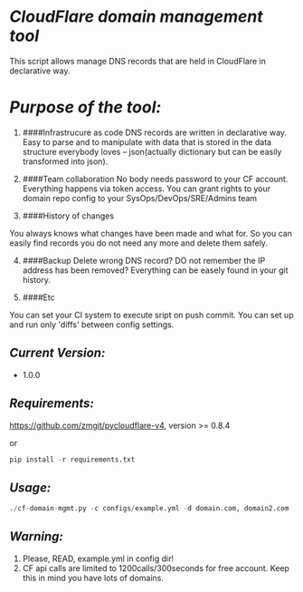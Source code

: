 # *CloudFlare domain management tool*
This script allows manage DNS records that are held in CloudFlare in declarative way.

# *Purpose of the tool:*
1. ####Infrastrucure as code
DNS records are written in declarative way. Easy to parse and to manipulate with data that is
stored in the data structure everybody loves – json(actually dictionary but can be easily transformed into json).

2. ####Team collaboration
No body needs password to your CF account. Everything happens via token access. You can grant rights to your domain
repo config to your SysOps/DevOps/SRE/Admins team

3. ####History of changes

You always knows what changes have been made and what for. So you can easily find records you 
do not need any more and delete them safely.

4. ####Backup
Delete wrong DNS record? DO not remember the IP address has been removed? Everything can be easely found in your git
history.

5. ####Etc

You can set your CI system to execute sript on push commit.
You can set up and run only 'diffs' between config settings.

## *Current Version:*
-  1.0.0

## *Requirements:*
https://github.com/zmgit/pycloudflare-v4, version >= 0.8.4

or
```python
pip install -r requirements.txt
```

## *Usage:*

```python
./cf-domain-mgmt.py -c configs/example.yml -d domain.com, domain2.com
```

## *Warning:*

1. Please, READ, example.yml in config dir!
2. CF api calls are limited to 1200calls/300seconds for free account. Keep this in mind you have lots of domains.